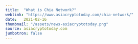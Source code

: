 ```yaml
---
title:  "What is Chia Network?"
weblink: "https://www.asiacryptotoday.com/chia-network/"
date:   2021-02-16
thumbnail: "/assets/news-asiacryptotoday.png"
source: asiacryptotoday.com
jumbotron: false
---
```

